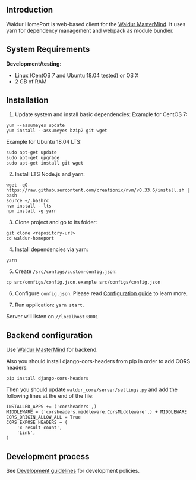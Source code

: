 ## Introduction

Waldur HomePort is web-based client for the [Waldur MasterMind][1].
It uses yarn for dependency management and webpack as module bundler.

## System Requirements

__Development/testing__:

- Linux (CentOS 7 and Ubuntu 18.04 tested) or OS X
- 2 GB of RAM

## Installation

1. Update system and install basic dependencies:
Example for CentOS 7:

```
yum --assumeyes update
yum install --assumeyes bzip2 git wget
```

Example for Ubuntu 18.04 LTS:
```
sudo apt-get update
sudo apt-get upgrade
sudo apt-get install git wget
```

2. Install LTS Node.js and yarn:
```
wget -qO- https://raw.githubusercontent.com/creationix/nvm/v0.33.6/install.sh | bash
source ~/.bashrc
nvm install --lts
npm install -g yarn
```

3. Clone project and go to its folder:
```
git clone <repository-url>
cd waldur-homeport
```

4. Install dependencies via yarn:
```
yarn
```

5. Create `/src/configs/custom-config.json`:
```
cp src/configs/config.json.example src/configs/config.json
```

6. Configure `config.json`. Please read [Configuration guide](docs/config.md) to learn more.

7. Run application: `yarn start`.

Server will listen on `//localhost:8001`

## Backend configuration

Use [Waldur MasterMind][1] for backend.

Also you should install django-cors-headers from pip in order to add CORS headers:

```
pip install django-cors-headers
```

Then you should update `waldur_core/server/settings.py` and add the following
lines at the end of the file:

```
INSTALLED_APPS += ('corsheaders',)
MIDDLEWARE = ('corsheaders.middleware.CorsMiddleware',) + MIDDLEWARE
CORS_ORIGIN_ALLOW_ALL = True
CORS_EXPOSE_HEADERS = (
    'x-result-count',
    'Link',
)
```

## Development process

See [Development guidelines](docs/development_guideline.md) for development policies.

[1]: https://github.com/opennode/waldur-mastermind
